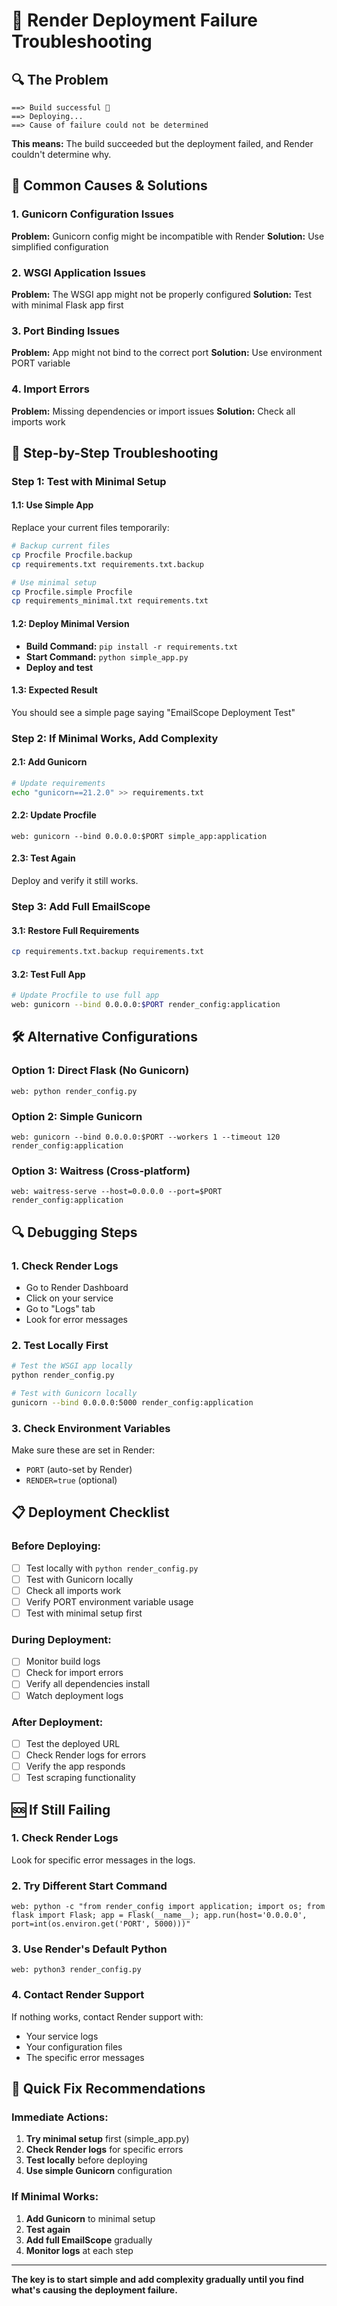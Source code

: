 # 🚨 Render Deployment Failure Troubleshooting

## 🔍 **The Problem**
```
==> Build successful 🎉
==> Deploying...
==> Cause of failure could not be determined
```

**This means:** The build succeeded but the deployment failed, and Render couldn't determine why.

## 🔧 **Common Causes & Solutions**

### **1. Gunicorn Configuration Issues**
**Problem:** Gunicorn config might be incompatible with Render
**Solution:** Use simplified configuration

### **2. WSGI Application Issues**
**Problem:** The WSGI app might not be properly configured
**Solution:** Test with minimal Flask app first

### **3. Port Binding Issues**
**Problem:** App might not bind to the correct port
**Solution:** Use environment PORT variable

### **4. Import Errors**
**Problem:** Missing dependencies or import issues
**Solution:** Check all imports work

## 🚀 **Step-by-Step Troubleshooting**

### **Step 1: Test with Minimal Setup**

#### **1.1: Use Simple App**
Replace your current files temporarily:

```bash
# Backup current files
cp Procfile Procfile.backup
cp requirements.txt requirements.txt.backup

# Use minimal setup
cp Procfile.simple Procfile
cp requirements_minimal.txt requirements.txt
```

#### **1.2: Deploy Minimal Version**
- **Build Command:** `pip install -r requirements.txt`
- **Start Command:** `python simple_app.py`
- **Deploy and test**

#### **1.3: Expected Result**
You should see a simple page saying "EmailScope Deployment Test"

### **Step 2: If Minimal Works, Add Complexity**

#### **2.1: Add Gunicorn**
```bash
# Update requirements
echo "gunicorn==21.2.0" >> requirements.txt
```

#### **2.2: Update Procfile**
```
web: gunicorn --bind 0.0.0.0:$PORT simple_app:application
```

#### **2.3: Test Again**
Deploy and verify it still works.

### **Step 3: Add Full EmailScope**

#### **3.1: Restore Full Requirements**
```bash
cp requirements.txt.backup requirements.txt
```

#### **3.2: Test Full App**
```bash
# Update Procfile to use full app
web: gunicorn --bind 0.0.0.0:$PORT render_config:application
```

## 🛠️ **Alternative Configurations**

### **Option 1: Direct Flask (No Gunicorn)**
```
web: python render_config.py
```

### **Option 2: Simple Gunicorn**
```
web: gunicorn --bind 0.0.0.0:$PORT --workers 1 --timeout 120 render_config:application
```

### **Option 3: Waitress (Cross-platform)**
```
web: waitress-serve --host=0.0.0.0 --port=$PORT render_config:application
```

## 🔍 **Debugging Steps**

### **1. Check Render Logs**
- Go to Render Dashboard
- Click on your service
- Go to "Logs" tab
- Look for error messages

### **2. Test Locally First**
```bash
# Test the WSGI app locally
python render_config.py

# Test with Gunicorn locally
gunicorn --bind 0.0.0.0:5000 render_config:application
```

### **3. Check Environment Variables**
Make sure these are set in Render:
- `PORT` (auto-set by Render)
- `RENDER=true` (optional)

## 📋 **Deployment Checklist**

### **Before Deploying:**
- [ ] Test locally with `python render_config.py`
- [ ] Test with Gunicorn locally
- [ ] Check all imports work
- [ ] Verify PORT environment variable usage
- [ ] Test with minimal setup first

### **During Deployment:**
- [ ] Monitor build logs
- [ ] Check for import errors
- [ ] Verify all dependencies install
- [ ] Watch deployment logs

### **After Deployment:**
- [ ] Test the deployed URL
- [ ] Check Render logs for errors
- [ ] Verify the app responds
- [ ] Test scraping functionality

## 🆘 **If Still Failing**

### **1. Check Render Logs**
Look for specific error messages in the logs.

### **2. Try Different Start Command**
```
web: python -c "from render_config import application; import os; from flask import Flask; app = Flask(__name__); app.run(host='0.0.0.0', port=int(os.environ.get('PORT', 5000)))"
```

### **3. Use Render's Default Python**
```
web: python3 render_config.py
```

### **4. Contact Render Support**
If nothing works, contact Render support with:
- Your service logs
- Your configuration files
- The specific error messages

## 🎯 **Quick Fix Recommendations**

### **Immediate Actions:**
1. **Try minimal setup** first (simple_app.py)
2. **Check Render logs** for specific errors
3. **Test locally** before deploying
4. **Use simple Gunicorn** configuration

### **If Minimal Works:**
1. **Add Gunicorn** to minimal setup
2. **Test again**
3. **Add full EmailScope** gradually
4. **Monitor logs** at each step

---

**The key is to start simple and add complexity gradually until you find what's causing the deployment failure.**
